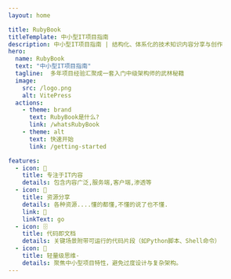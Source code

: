 ```yaml
---
layout: home

title: RubyBook
titleTemplate: 中小型IT项目指南
description: 中小型IT项目指南 | 结构化、体系化的技术知识内容分享与创作
hero:
  name: RubyBook
  text: "中小型IT项目指南"
  tagline:  多年项目经验汇聚成一套入门中级架构师的武林秘籍
  image:
    src: /logo.png
    alt: VitePress
  actions:
    - theme: brand
      text: RubyBook是什么?
      link: /whatsRubyBook
    - theme: alt
      text: 快速开始
      link: /getting-started

features:
  - icon: 📝
    title: 专注于IT内容
    details: 包含内容广泛,服务端,客户端,渗透等
  - icon: 🚀
    title: 资源分享
    details: 各种资源....懂的都懂,不懂的说了也不懂.
    link: 🚀
    linkText: go
  - icon: 🗄️
    title: 代码即文档
    details: 关键场景附带可运行的代码片段（如Python脚本、Shell命令）
  - icon: 💬
    title: 轻量级思维-
    details: 聚焦中小型项目特性，避免过度设计与复杂架构。
---
```


<HomeUnderline />

<confetti />

<busuanzi />

